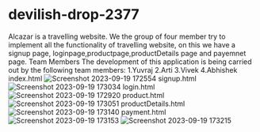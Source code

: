 # devilish-drop-2377
Alcazar is a travelling website. We the group of four member try to implement all the functionality of travelling website, on this we have a signup page, loginpage,productpage,productDetails page and payemnet page.
Team Members The development of this application is being carried out by the following team members:
1.Yuvraj
2.Arti
3.Vivek
4.Abhishek
index.html
![Screenshot 2023-09-19 172554](https://github.com/yuvrajjangir/devilish-drop-2377/assets/104549239/a244b038-ab2c-41a5-8272-569038328826)
signup.html
![Screenshot 2023-09-19 173034](https://github.com/yuvrajjangir/devilish-drop-2377/assets/104549239/4f59e477-8e59-4df0-a8b0-42239b91c902)
login.html
![Screenshot 2023-09-19 172920](https://github.com/yuvrajjangir/devilish-drop-2377/assets/104549239/91223b70-91ac-45cf-8c87-c94d3d9e132e)
product.html
![Screenshot 2023-09-19 173051](https://github.com/yuvrajjangir/devilish-drop-2377/assets/104549239/f0b52f76-d5fb-4002-8918-529cd5cf3a21)
productDetails.html
![Screenshot 2023-09-19 173140](https://github.com/yuvrajjangir/devilish-drop-2377/assets/104549239/608b4e6f-3dae-4a3e-9abf-ab15af3ea9f0)
payment.html
![Screenshot 2023-09-19 173153](https://github.com/yuvrajjangir/devilish-drop-2377/assets/104549239/6cae33b3-9f74-49f0-97ac-c9dd5d057d66)
![Screenshot 2023-09-19 173215](https://github.com/yuvrajjangir/devilish-drop-2377/assets/104549239/2b6fba09-4408-4135-a1f8-a1ca3df86b88)




